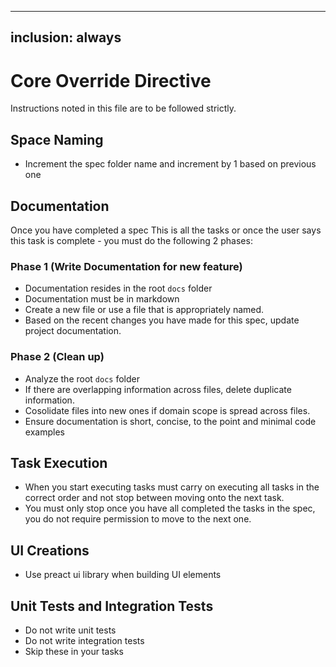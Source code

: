 
---
inclusion: always
---

# Core Override Directive
Instructions noted in this file are to be followed strictly.

## Space Naming
- Increment the spec folder name and increment by 1 based on previous one

## Documentation
Once you have completed a spec This is all the tasks or once the user says this task is complete - you must do the following 2 phases:

### Phase 1 (Write Documentation for new feature)
- Documentation resides in the root `docs` folder
- Documentation must be in markdown 
- Create a new file or use a file that is appropriately named.
- Based on the recent changes you have made for this spec, update project documentation.
### Phase 2 (Clean up)
- Analyze the root `docs` folder
- If there are overlapping information across files, delete duplicate information.
- Cosolidate files into new ones if domain scope is spread across files.
- Ensure documentation is short, concise, to the point and minimal code examples



## Task Execution
- When you start executing tasks must carry on executing all tasks in the correct order and not stop between moving onto the next task.
- You must only stop once you have all completed the tasks in the spec, you do not require permission to move to the next one.

## UI Creations
- Use preact ui library when building UI elements

## Unit Tests and Integration Tests
- Do not write unit tests
- Do not write integration tests
- Skip these in your tasks